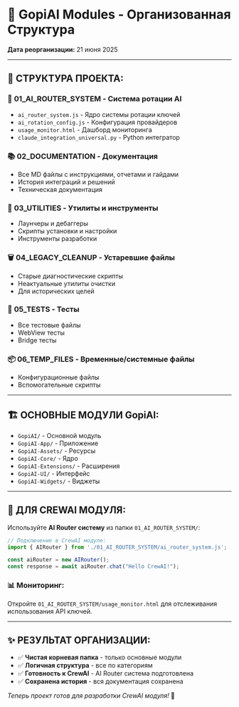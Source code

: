 # 🚀 GopiAI Modules - Организованная Структура

**Дата реорганизации:** 21 июня 2025

---

## 📁 **СТРУКТУРА ПРОЕКТА:**

### 🎯 **01_AI_ROUTER_SYSTEM** - Система ротации AI
- `ai_router_system.js` - Ядро системы ротации ключей  
- `ai_rotation_config.js` - Конфигурация провайдеров
- `usage_monitor.html` - Дашборд мониторинга
- `claude_integration_universal.py` - Python интегратор

### 📚 **02_DOCUMENTATION** - Документация
- Все MD файлы с инструкциями, отчетами и гайдами
- История интеграций и решений
- Техническая документация

### 🔧 **03_UTILITIES** - Утилиты и инструменты
- Лаунчеры и дебаггеры
- Скрипты установки и настройки
- Инструменты разработки

### 🗑️ **04_LEGACY_CLEANUP** - Устаревшие файлы
- Старые диагностические скрипты
- Неактуальные утилиты очистки
- Для исторических целей

### 🧪 **05_TESTS** - Тесты
- Все тестовые файлы
- WebView тесты
- Bridge тесты

### 📦 **06_TEMP_FILES** - Временные/системные файлы
- Конфигурационные файлы
- Вспомогательные скрипты

---

## 🏗️ **ОСНОВНЫЕ МОДУЛИ GopiAI:**
- `GopiAI/` - Основной модуль
- `GopiAI-App/` - Приложение
- `GopiAI-Assets/` - Ресурсы
- `GopiAI-Core/` - Ядро
- `GopiAI-Extensions/` - Расширения
- `GopiAI-UI/` - Интерфейс
- `GopiAI-Widgets/` - Виджеты

---

## 🎯 **ДЛЯ CREWAI МОДУЛЯ:**

Используйте **AI Router систему** из папки `01_AI_ROUTER_SYSTEM/`:

```javascript
// Подключение в CrewAI модуле:
import { AIRouter } from './01_AI_ROUTER_SYSTEM/ai_router_system.js';

const aiRouter = new AIRouter();
const response = await aiRouter.chat("Hello CrewAI!");
```

### 📊 **Мониторинг:**
Откройте `01_AI_ROUTER_SYSTEM/usage_monitor.html` для отслеживания использования API ключей.

---

## ✨ **РЕЗУЛЬТАТ ОРГАНИЗАЦИИ:**
- ✅ **Чистая корневая папка** - только основные модули
- ✅ **Логичная структура** - все по категориям  
- ✅ **Готовность к CrewAI** - AI Router система подготовлена
- ✅ **Сохранена история** - вся документация сохранена

*Теперь проект готов для разработки CrewAI модуля!* 🎊